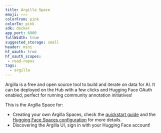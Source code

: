 ```yaml
---
title: Argilla Space
emoji: ✍✍✍
colorFrom: pink
colorTo: pink
sdk: docker
app_port: 6900
fullWidth: true
suggested_storage: small
header: mini
hf_oauth: true
hf_oauth_scopes:
 - read-repos
tags:
  - argilla
---
```

Argilla is a free and open source tool to build and iterate on data for AI. It can be deployed on the Hub with a few clicks and Hugging Face OAuth enabled, perfect for running community annotation initiatives!

This is the Argilla Space for:

- Creating your own Argilla Spaces, check the [quickstart guide](http://docs.argilla.io/latest/getting_started/quickstart/) and the [Hugging Face Spaces configuration](http://docs.argilla.io/latest/getting_started/how-to-configure-argilla-on-huggingface/) for more details.
- Discovering the Argilla UI, sign in with your Hugging Face account!


